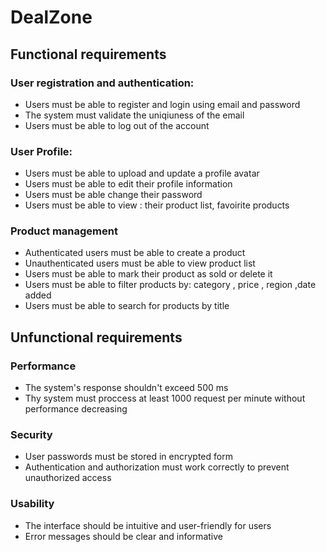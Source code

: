 # DealZone

## Functional requirements

### User registration and authentication:
- Users must be able to register and login using email and password
- The system must validate the uniqiuness of the email 
- Users must be able to log out of the account
### User Profile:
- Users must be able to upload and update a profile avatar
- Users must be able to edit their profile information
- Users must be able change their password
- Users must be able to view : their product list, favoirite products
### Product management
- Authenticated users must be able to create a product 
- Unauthenticated users must be able to view product list
- Users must be able to mark their product as sold or delete it
- Users must be able to filter products by: category , price , region ,date added
- Users must be able to search for products by title
## Unfunctional requirements

### Performance
- The system's response shouldn't exceed 500 ms
- Thy system must proccess at least 1000 request per minute without performance decreasing
### Security
- User passwords must be stored in encrypted form
- Authentication and authorization must work correctly to prevent unauthorized access
### Usability
- The interface should be intuitive and user-friendly for users 
- Error messages should be clear and informative
